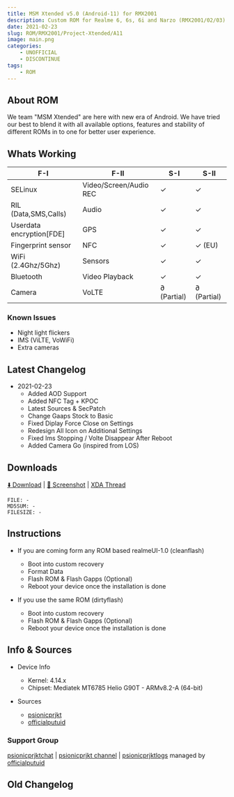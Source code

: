 ```yaml
---
title: MSM Xtended v5.0 (Android-11) for RMX2001
description: Custom ROM for Realme 6, 6s, 6i and Narzo (RMX2001/02/03)
date: 2021-02-23
slug: ROM/RMX2001/Project-Xtended/A11
image: main.png
categories:
    - UNOFFICIAL
    - DISCONTINUE
tags:
    - ROM
---
```


## About ROM
We team "MSM Xtended" are here with new era of Android. We have tried our best to blend it with all available options, features and stability of different ROMs in to one for better user experience.

## Whats Working
F-I | F-II | S-I | S-II
---------|---------|---------|---------
SELinux | Video/Screen/Audio REC | ✓ | ✓
RIL (Data,SMS,Calls) | Audio | ✓ | ✓
Userdata encryption[FDE] | GPS | ✓ | ✓
Fingerprint sensor | NFC | ✓ | ✓ (EU)
WiFi (2.4Ghz/5Ghz) | Sensors | ✓ | ✓
Bluetooth | Video Playback | ✓ | ✓
Camera | VoLTE | ∂ (Partial) | ∂ (Partial)

### Known Issues
* Night light flickers
* IMS (ViLTE, VoWiFi)
* Extra cameras

## Latest Changelog
* 2021-02-23
  * Added AOD Support
  * Added NFC Tag + KPOC
  * Latest Sources & SecPatch
  * Change Gaaps Stock to Basic
  * Fixed Diplay Force Close on Settings
  * Redesign All Icon on Additional Settings
  * Fixed Ims Stopping / Volte Disappear After Reboot
  * Added Camera Go (inspired from LOS)

## Downloads
[⬇️ Download](#DISCONTINUE) | [🌆 Screenshot](https://t.me/psionicprjkt) | [XDA Thread](https://forum.xda-developers.com/t/rom-11-unofficial-msm-xtended-v5-0-25-02-2021-discontinued.4239185)

```
FILE: -
MD5SUM: -
FILESIZE: -
```

## Instructions
* If you are coming form any ROM based realmeUI-1.0 (cleanflash)
  * Boot into custom recovery
  * Format Data
  * Flash ROM &  Flash Gapps (Optional)
  * Reboot your device once the installation is done

* If you use the same ROM (dirtyflash)
  * Boot into custom recovery
  * Flash ROM &  Flash Gapps (Optional)
  * Reboot your device once the installation is done

## Info & Sources
* Device Info
  * Kernel: 4.14.x
  * Chipset: Mediatek MT6785 Helio G90T - ARMv8.2-A (64-bit)

* Sources
  * [psionicprjkt](https://github.com/psionicprjkt)
  * [officialputuid](https://github.com/officialputuid)

### Support Group
[psionicprjktchat](https://t.me/psionicprjktchat) | [psionicprjkt channel](https://t.me/psionicprjkt) | [psionicprjktlogs](https://t.me/psionicprjktlogs) managed by [officialputuid](https://t.me/officialputuid)

## Old Changelog

